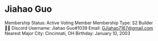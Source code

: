 # Jiahao Guo

Membership Status: Active Voting Member
Membership Type: S2 Builder 🧑‍🚀
Discord Username: Jiahao Guo#1039
Email: GJiahao7167@gmail.com
Nearest Major City: Cincinnati, OH
Birthday: January 10, 2003